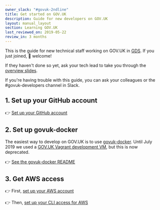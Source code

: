 ```yaml
---
owner_slack: "#govuk-2ndline"
title: Get started on GOV.UK
description: Guide for new developers on GOV.UK
layout: manual_layout
section: Learning GOV.UK
last_reviewed_on: 2019-05-22
review_in: 3 months
---
```


This is the guide for new technical staff working on GOV.UK in [GDS][]. If you just joined, 👋 welcome!

If they haven't done so yet, ask your tech lead to take you through the [overview slides][overview-slides].

If you're having trouble with this guide, you can ask your colleagues or the #govuk-developers channel in Slack.

[GDS]: https://gds.blog.gov.uk/about/
[overview-slides]: https://docs.google.com/presentation/d/1nAE65Og04JYNAc0VjYaUYLqNLuUOM9r3Mvo0PGFy_Zk

## 1. Set up your GitHub account

👉 [Set up your GitHub account](/manual/github-setup.html)

## 2. Set up govuk-docker

The easiest way to develop on GOV.UK is to use [govuk-docker][]. Until July 2019 we used a [GOV.UK Vagrant development VM](/manual/install-development-vm.html), but this is now deprecated.

👉 [See the govuk-docker README][govuk-docker]

## 3. Get AWS access

👉 First, [set up your AWS account](/manual/set-up-aws-account.html)

👉 Then, [set up your CLI access for AWS](/manual/aws-cli-access.html)

[govuk-docker]: https://github.com/alphagov/govuk-docker

